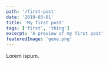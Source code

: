 ```yaml
---
path: '/first-post'
date: '2019-03-01'
title: 'My first post'
tags: ['first', 'thing']
excerpt: 'A preview of my first post'
featuredImage: 'gene.png'
---
```


Lorem ispum.
